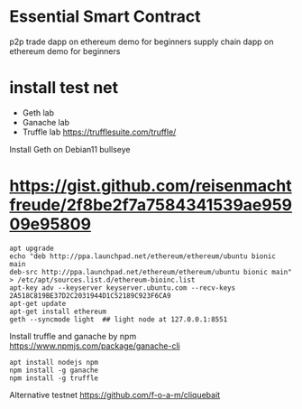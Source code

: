 # Essential Smart Contract

p2p trade dapp on ethereum demo for beginners
supply chain dapp on ethereum demo for beginners




# install test net

 - Geth lab
 - Ganache lab
 - Truffle lab https://trufflesuite.com/truffle/


Install Geth on Debian11 bullseye
# https://gist.github.com/reisenmachtfreude/2f8be2f7a7584341539ae95909e95809

```
apt upgrade
echo "deb http://ppa.launchpad.net/ethereum/ethereum/ubuntu bionic main 
deb-src http://ppa.launchpad.net/ethereum/ethereum/ubuntu bionic main" > /etc/apt/sources.list.d/ethereum-bioinc.list
apt-key adv --keyserver keyserver.ubuntu.com --recv-keys 2A518C819BE37D2C2031944D1C52189C923F6CA9
apt-get update
apt-get install ethereum
geth --syncmode light  ## light node at 127.0.0.1:8551
```

Install truffle and ganache by npm
https://www.npmjs.com/package/ganache-cli

```
apt install nodejs npm
npm install -g ganache
npm install -g truffle
```

Alternative testnet
https://github.com/f-o-a-m/cliquebait
